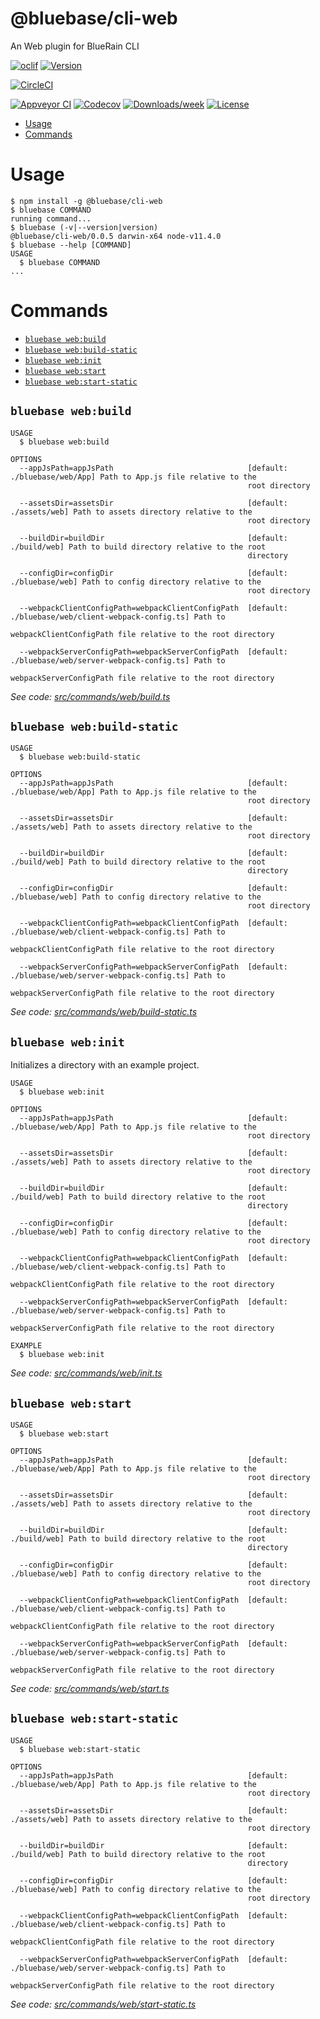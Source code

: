 @bluebase/cli-web
===============================

An Web plugin for BlueRain CLI

[![oclif](https://img.shields.io/badge/cli-oclif-brightgreen.svg)](https://oclif.io)
[![Version](https://img.shields.io/npm/v/@bluebase/cli-web.svg)](https://npmjs.org/package/@bluebase/cli-web)

[![CircleCI](https://circleci.com/gh/BlueBaseJS/cli/tree/master.svg?style=shield)](https://circleci.com/gh/BlueBaseJS/cli/tree/master)

[![Appveyor CI](https://ci.appveyor.com/api/projects/status/github/BlueBaseJS/cli?branch=master&svg=true)](https://ci.appveyor.com/project/BlueBaseJS/cli/branch/master)
[![Codecov](https://codecov.io/gh/BlueBaseJS/cli/branch/master/graph/badge.svg)](https://codecov.io/gh/BlueBaseJS/cli)
[![Downloads/week](https://img.shields.io/npm/dw/@bluebase/cli-web.svg)](https://npmjs.org/package/@bluebase/cli-web)
[![License](https://img.shields.io/npm/l/@bluebase/cli-web.svg)](https://github.com/BlueBaseJS/cli/blob/master/package.json)

<!-- toc -->
* [Usage](#usage)
* [Commands](#commands)
<!-- tocstop -->
# Usage
<!-- usage -->
```sh-session
$ npm install -g @bluebase/cli-web
$ bluebase COMMAND
running command...
$ bluebase (-v|--version|version)
@bluebase/cli-web/0.0.5 darwin-x64 node-v11.4.0
$ bluebase --help [COMMAND]
USAGE
  $ bluebase COMMAND
...
```
<!-- usagestop -->
# Commands
<!-- commands -->
* [`bluebase web:build`](#bluebase-webbuild)
* [`bluebase web:build-static`](#bluebase-webbuild-static)
* [`bluebase web:init`](#bluebase-webinit)
* [`bluebase web:start`](#bluebase-webstart)
* [`bluebase web:start-static`](#bluebase-webstart-static)

## `bluebase web:build`

```
USAGE
  $ bluebase web:build

OPTIONS
  --appJsPath=appJsPath                              [default: ./bluebase/web/App] Path to App.js file relative to the
                                                     root directory

  --assetsDir=assetsDir                              [default: ./assets/web] Path to assets directory relative to the
                                                     root directory

  --buildDir=buildDir                                [default: ./build/web] Path to build directory relative to the root
                                                     directory

  --configDir=configDir                              [default: ./bluebase/web] Path to config directory relative to the
                                                     root directory

  --webpackClientConfigPath=webpackClientConfigPath  [default: ./bluebase/web/client-webpack-config.ts] Path to
                                                     webpackClientConfigPath file relative to the root directory

  --webpackServerConfigPath=webpackServerConfigPath  [default: ./bluebase/web/server-webpack-config.ts] Path to
                                                     webpackServerConfigPath file relative to the root directory
```

_See code: [src/commands/web/build.ts](https://github.com/BlueBaseJS/cli/blob/v0.0.5/src/commands/web/build.ts)_

## `bluebase web:build-static`

```
USAGE
  $ bluebase web:build-static

OPTIONS
  --appJsPath=appJsPath                              [default: ./bluebase/web/App] Path to App.js file relative to the
                                                     root directory

  --assetsDir=assetsDir                              [default: ./assets/web] Path to assets directory relative to the
                                                     root directory

  --buildDir=buildDir                                [default: ./build/web] Path to build directory relative to the root
                                                     directory

  --configDir=configDir                              [default: ./bluebase/web] Path to config directory relative to the
                                                     root directory

  --webpackClientConfigPath=webpackClientConfigPath  [default: ./bluebase/web/client-webpack-config.ts] Path to
                                                     webpackClientConfigPath file relative to the root directory

  --webpackServerConfigPath=webpackServerConfigPath  [default: ./bluebase/web/server-webpack-config.ts] Path to
                                                     webpackServerConfigPath file relative to the root directory
```

_See code: [src/commands/web/build-static.ts](https://github.com/BlueBaseJS/cli/blob/v0.0.5/src/commands/web/build-static.ts)_

## `bluebase web:init`

Initializes a directory with an example project.

```
USAGE
  $ bluebase web:init

OPTIONS
  --appJsPath=appJsPath                              [default: ./bluebase/web/App] Path to App.js file relative to the
                                                     root directory

  --assetsDir=assetsDir                              [default: ./assets/web] Path to assets directory relative to the
                                                     root directory

  --buildDir=buildDir                                [default: ./build/web] Path to build directory relative to the root
                                                     directory

  --configDir=configDir                              [default: ./bluebase/web] Path to config directory relative to the
                                                     root directory

  --webpackClientConfigPath=webpackClientConfigPath  [default: ./bluebase/web/client-webpack-config.ts] Path to
                                                     webpackClientConfigPath file relative to the root directory

  --webpackServerConfigPath=webpackServerConfigPath  [default: ./bluebase/web/server-webpack-config.ts] Path to
                                                     webpackServerConfigPath file relative to the root directory

EXAMPLE
  $ bluebase web:init
```

_See code: [src/commands/web/init.ts](https://github.com/BlueBaseJS/cli/blob/v0.0.5/src/commands/web/init.ts)_

## `bluebase web:start`

```
USAGE
  $ bluebase web:start

OPTIONS
  --appJsPath=appJsPath                              [default: ./bluebase/web/App] Path to App.js file relative to the
                                                     root directory

  --assetsDir=assetsDir                              [default: ./assets/web] Path to assets directory relative to the
                                                     root directory

  --buildDir=buildDir                                [default: ./build/web] Path to build directory relative to the root
                                                     directory

  --configDir=configDir                              [default: ./bluebase/web] Path to config directory relative to the
                                                     root directory

  --webpackClientConfigPath=webpackClientConfigPath  [default: ./bluebase/web/client-webpack-config.ts] Path to
                                                     webpackClientConfigPath file relative to the root directory

  --webpackServerConfigPath=webpackServerConfigPath  [default: ./bluebase/web/server-webpack-config.ts] Path to
                                                     webpackServerConfigPath file relative to the root directory
```

_See code: [src/commands/web/start.ts](https://github.com/BlueBaseJS/cli/blob/v0.0.5/src/commands/web/start.ts)_

## `bluebase web:start-static`

```
USAGE
  $ bluebase web:start-static

OPTIONS
  --appJsPath=appJsPath                              [default: ./bluebase/web/App] Path to App.js file relative to the
                                                     root directory

  --assetsDir=assetsDir                              [default: ./assets/web] Path to assets directory relative to the
                                                     root directory

  --buildDir=buildDir                                [default: ./build/web] Path to build directory relative to the root
                                                     directory

  --configDir=configDir                              [default: ./bluebase/web] Path to config directory relative to the
                                                     root directory

  --webpackClientConfigPath=webpackClientConfigPath  [default: ./bluebase/web/client-webpack-config.ts] Path to
                                                     webpackClientConfigPath file relative to the root directory

  --webpackServerConfigPath=webpackServerConfigPath  [default: ./bluebase/web/server-webpack-config.ts] Path to
                                                     webpackServerConfigPath file relative to the root directory
```

_See code: [src/commands/web/start-static.ts](https://github.com/BlueBaseJS/cli/blob/v0.0.5/src/commands/web/start-static.ts)_
<!-- commandsstop -->
